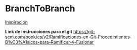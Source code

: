 # BranchToBranch

[Inspiración](https://github.com/surajondev/medusa-discord-integration)


**Link de instrucciones para el git**
https://git-scm.com/book/es/v2/Ramificaciones-en-Git-Procedimientos-B%C3%A1sicos-para-Ramificar-y-Fusionar